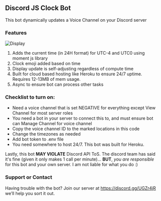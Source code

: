 ## Discord JS Clock Bot

This bot dynamically updates a Voice Channel on your Discord server

### Features

![Display](https://readysetcrypto.com/wp-content/uploads/2020/05/jj.png)

1. Adds the current time (in 24H format) for UTC-4 and UTC0 using moment js library
2. Clock emoji added based on time
3. Display update is self-adjusting regardless of compute time
4. Built for cloud based hosting like Heroku to ensure 24/7 uptime. Requires 12-13MB of mem usage.
5. Async to ensure bot can process other tasks

### Checklist to turn on:

- Need a voice channel that is set NEGATIVE for everything except View Channel for most server roles
- You need a bot in your server to connect this to, and must ensure bot can Manage Channel for voice channel
- Copy the voice channel ID to the marked locations in this code
- Change the timezones as needed
- Add bot token to .env file
- You need somewhere to host 24/7. This bot was built for Heroku.

Lastly, this bot **MAY VIOLATE** Discord API ToS. The discord team has said it's fine (given it only makes 1 call per minute)...
**BUT**, _you are responsible_ for this bot and your own server. I am not liable for what you do :)


### Support or Contact

Having trouble with the bot? Join our server at https://discord.gg/UGZr4jR we’ll help you sort it out.
